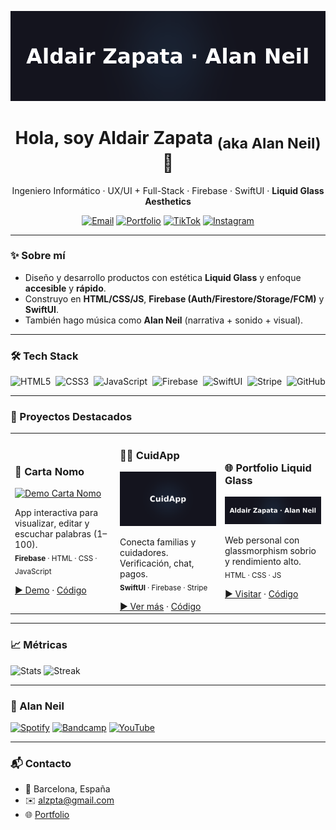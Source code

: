<!-- Hero -->
<p align="center">
  <img src="./assets/portfolio.png" alt="Header Liquid Glass" width="980">
</p>

<h1 align="center">Hola, soy Aldair Zapata <sub>(aka Alan Neil)</sub> 👋</h1>
<p align="center">
  Ingeniero Informático · UX/UI + Full-Stack · Firebase · SwiftUI · <b>Liquid Glass Aesthetics</b>
</p>

<p align="center">
  <a href="mailto:alzpta@gmail.com"><img alt="Email" src="https://img.shields.io/badge/Email-alzpta%40gmail.com-0b6cff?style=for-the-badge&logo=gmail&logoColor=white"></a>
  <a href="https://alzpta.github.io/"><img alt="Portfolio" src="https://img.shields.io/badge/Portfolio-Visitar-111827?style=for-the-badge&logo=vercel&logoColor=white"></a>
  <a href="https://tiktok.com/@alzpta"><img alt="TikTok" src="https://img.shields.io/badge/TikTok-@alzpta-000000?style=for-the-badge&logo=tiktok&logoColor=white"></a>
  <a href="https://instagram.com/alanneil"><img alt="Instagram" src="https://img.shields.io/badge/Instagram-@alanneil-E4405F?style=for-the-badge&logo=instagram&logoColor=white"></a>
</p>

---

### ✨ Sobre mí
- Diseño y desarrollo productos con estética **Liquid Glass** y enfoque **accesible** y **rápido**.  
- Construyo en **HTML/CSS/JS**, **Firebase (Auth/Firestore/Storage/FCM)** y **SwiftUI**.  
- También hago música como **Alan Neil** (narrativa + sonido + visual).

---

### 🛠️ Tech Stack
<p>
  <img alt="HTML5" src="https://img.shields.io/badge/HTML5-E34F26?logo=html5&logoColor=white">&nbsp;
  <img alt="CSS3" src="https://img.shields.io/badge/CSS3-1572B6?logo=css3&logoColor=white">&nbsp;
  <img alt="JavaScript" src="https://img.shields.io/badge/JavaScript-F7DF1E?logo=javascript&logoColor=111">&nbsp;
  <img alt="Firebase" src="https://img.shields.io/badge/Firebase-FFCA28?logo=firebase&logoColor=111">&nbsp;
  <img alt="SwiftUI" src="https://img.shields.io/badge/SwiftUI-FA7343?logo=swift&logoColor=white">&nbsp;
  <img alt="Stripe" src="https://img.shields.io/badge/Stripe-635BFF?logo=stripe&logoColor=white">&nbsp;
  <img alt="GitHub" src="https://img.shields.io/badge/GitHub-181717?logo=github&logoColor=white">
</p>

---

### 🚀 Proyectos Destacados

<!-- Grid de proyectos -->
<table>
  <tr>
    <td width="33%">
      <h3>📖 Carta Nomo</h3>
      <a href="https://alzpta.github.io/Carta-Nomo/">
        <img src="./assets/carta-nomo.gif" alt="Demo Carta Nomo" width="100%" />
      </a>
      <p>App interactiva para visualizar, editar y escuchar palabras (1–100).<br>
      <sub><b>Firebase</b> · HTML · CSS · JavaScript</sub></p>
      <a href="https://alzpta.github.io/Carta-Nomo/">▶ Demo</a> ·
      <a href="https://github.com/alzpta/Carta-Nomo">Código</a>
    </td>
    <td width="33%">
      <h3>🧑‍⚕️ CuidApp</h3>
      <a href="https://alzpta.github.io/CuidApp/">
        <img src="./assets/cuidapp.png" alt="CuidApp" width="100%" />
      </a>
      <p>Conecta familias y cuidadores. Verificación, chat, pagos.<br>
      <sub><b>SwiftUI</b> · Firebase · Stripe</sub></p>
      <a href="https://alzpta.github.io/CuidApp/">▶ Ver más</a> ·
      <a href="https://github.com/alzpta/CuidApp">Código</a>
    </td>
    <td width="33%">
      <h3>🌐 Portfolio Liquid Glass</h3>
      <a href="https://alzpta.github.io/">
        <img src="./assets/portfolio.png" alt="Portfolio Liquid Glass" width="100%" />
      </a>
      <p>Web personal con glassmorphism sobrio y rendimiento alto.<br>
      <sub>HTML · CSS · JS</sub></p>
      <a href="https://alzpta.github.io/">▶ Visitar</a> ·
      <a href="https://github.com/alzpta/alzpta.github.io">Código</a>
    </td>
  </tr>
</table>

---

### 📈 Métricas
<p>
  <img height="165" src="https://github-readme-stats.vercel.app/api?username=alzpta&show_icons=true&hide_title=true&theme=transparent" alt="Stats" />
  <img height="165" src="https://github-readme-streak-stats.herokuapp.com?user=alzpta&theme=transparent&hide_border=false" alt="Streak" />
</p>

---

### 🎵 Alan Neil
<p>
  <a href="https://open.spotify.com/"><img alt="Spotify" src="https://img.shields.io/badge/Spotify-Escuchar-1DB954?logo=spotify&logoColor=white"></a>
  <a href="https://alanneil.bandcamp.com"><img alt="Bandcamp" src="https://img.shields.io/badge/Bandcamp-Explorar-629AA9?logo=bandcamp&logoColor=white"></a>
  <a href="https://youtube.com/"><img alt="YouTube" src="https://img.shields.io/badge/YouTube-Videos-FF0000?logo=youtube&logoColor=white"></a>
</p>

---

### 📬 Contacto
- 📍 Barcelona, España  
- ✉️ <a href="mailto:alzpta@gmail.com">alzpta@gmail.com</a>  
- 🌐 <a href="https://alzpta.github.io/">Portfolio</a>

